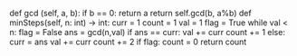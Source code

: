 def gcd (self, a, b):
if b == 0:
return a
return self.gcd(b, a%b)
def minSteps(self, n: int) -> int:
curr = 1
count = 1
val = 1
flag = True
while val < n:
flag = False
ans = gcd(n,val)
if ans == curr:
val += curr
count += 1
else:
curr = ans
val += curr
count += 2
if flag:
count = 0
return count